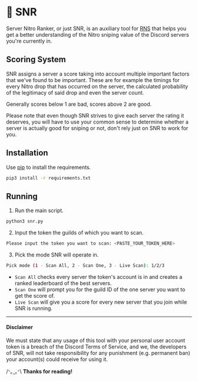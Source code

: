 # 📡 SNR

Server Nitro Ranker, or just SNR, is an auxiliary tool for [RNS](https://github.com/Melonai/rust-nitro-sniper) that helps you get a better understanding of the Nitro sniping value of the Discord servers you're currently in.

## Scoring System

SNR assigns a server a score taking into account multiple important factors that we've found to be important. These are for example the timings for every Nitro drop that has occurred on the server, the calculated probability of the legitimacy of said drop and even the server count.

Generally scores below 1 are bad, scores above 2 are good.

Please note that even though SNR strives to give each server the rating it deserves, you will have to use your common sense to determine whether a server is actually good for sniping or not, don't rely just on SNR to work for you.

## Installation

Use [pip](https://pip.pypa.io/en/stable/) to install the requirements.

```bash
pip3 install -r requirements.txt
```

## Running
1. Run the main script.
```bash
python3 snr.py
```

2. Input the token the guilds of which you want to scan.
```bash
Please input the token you want to scan: <PASTE_YOUR_TOKEN_HERE>
```

3. Pick the mode SNR will operate in.
```bash
Pick mode (1 - Scan All, 2 - Scan One, 3 - Live Scan): 1/2/3
```
* `Scan All` checks every server the token's account is in and creates a ranked leaderboard of the best servers.
* `Scan One` will prompt you for the guild ID of the one server you want to get the score of.
* `Live Scan` will give you a score for every new server that you join while SNR is running.

---
#### Disclaimer

We must state that any usage of this tool with your personal user account token is a breach of the Discord Terms of Service, and we, the developers of SNR, will not take responsibility for any punishment (e.g. permanent ban) your account(s) could receive for using it.

/ᐠ｡ꞈ｡ᐟ\ **Thanks for reading!**